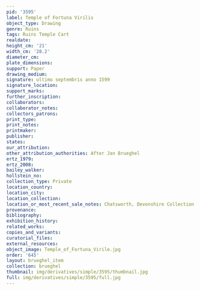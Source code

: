 ```yaml
---
pid: '3595'
label: Temple of Fortuna Virilis
object_type: Drawing
genre: Ruins
tags: Ruins Temple Cart
realdate: 
height_cm: '21'
width_cm: '28.2'
diameter_cm: 
plate_dimensions: 
support: Paper
drawing_medium: 
signature: ultimo septembris anno 1599
signature_location: 
support_marks: 
further_inscription: 
collaborators: 
collaborator_notes: 
collectors_patrons: 
print_type: 
print_notes: 
printmaker: 
publisher: 
states: 
our_attribution: 
other_attribution_authorities: After Jan Brueghel
ertz_1979: 
ertz_2008: 
bailey_walker: 
hollstein_no: 
collection_type: Private
location_country: 
location_city: 
location_collection: 
location_or_most_recent_sale_notes: Chatsworth, Devonshire Collection
provenance: 
bibliography: 
exhibition_history: 
related_works: 
copies_and_variants: 
curatorial_files: 
external_resources: 
object_image: Temple_of_Fortuna_Virile.jpg
order: '645'
layout: brueghel_item
collection: brueghel
thumbnail: img/derivatives/simple/3595/thumbnail.jpg
full: img/derivatives/simple/3595/full.jpg
---
```

